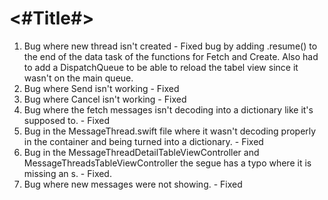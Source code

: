 #  <#Title#>

1. Bug where new thread isn't created - Fixed bug by adding .resume() to the end of the data task of the functions for Fetch and  Create. Also had to add a DispatchQueue to be able to reload the tabel view since it wasn't on the main queue. 
2. Bug where Send isn't working - Fixed
3. Bug where Cancel isn't working - Fixed
4. Bug where the fetch messages isn't decoding into a dictionary like it's supposed to. - Fixed
5. Bug in the MessageThread.swift file where it wasn't decoding properly in the container and being turned into a dictionary. - Fixed
6. Bug in the MessageThreadDetailTableViewController and MessageThreadsTableViewController the segue has a typo where it is missing an s. - Fixed.
7. Bug where new messages were not showing. - Fixed

